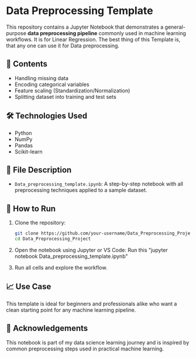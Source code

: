 # Data Preprocessing Template

This repository contains a Jupyter Notebook that demonstrates a general-purpose **data preprocessing pipeline** commonly used in machine learning workflows. It is for Linear Regression. The best thing of this Template is, that any one can use it for Data preprocessing. 

## 📌 Contents

- Handling missing data
- Encoding categorical variables
- Feature scaling (Standardization/Normalization)
- Splitting dataset into training and test sets

## 🛠️ Technologies Used

- Python
- NumPy
- Pandas
- Scikit-learn

## 📂 File Description

- `Data_preprocessing_template.ipynb`: A step-by-step notebook with all preprocessing techniques applied to a sample dataset.

## 🚀 How to Run

1. Clone the repository:
   ```bash
   git clone https://github.com/your-username/Data_Preprocessing_Project.git
   cd Data_Preprocessing_Project

2. Open the notebook using Jupyter or VS Code:
   Run this "jupyter notebook Data_preprocessing_template.ipynb"

3. Run all cells and explore the workflow.

## 📈 Use Case
This template is ideal for beginners and professionals alike who want a clean starting point for any machine learning pipeline.

## 🙏 Acknowledgements
This notebook is part of my data science learning journey and is inspired by common preprocessing steps used in practical machine learning.
